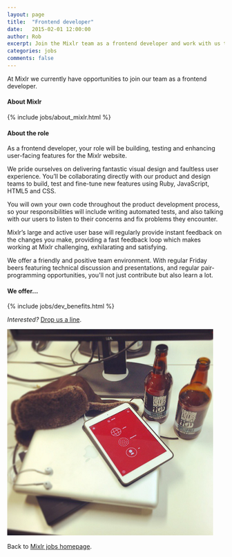 ```yaml
---
layout: page
title:  "Frontend developer"
date:   2015-02-01 12:00:00
author: Rob
excerpt: Join the Mixlr team as a frontend developer and work with us to build the world's biggest audio broadcasting platform.
categories: jobs
comments: false
---
```


At Mixlr we currently have opportunities to join our team as a frontend developer.

#### About Mixlr

{% include jobs/about_mixlr.html %}

#### About the role

As a frontend developer, your role will be building, testing and enhancing user-facing features for the Mixlr website.

We pride ourselves on delivering fantastic visual design and faultless user experience. You’ll be collaborating directly with our product and design teams to build, test and fine-tune new features using Ruby, JavaScript, HTML5 and CSS.

You will own your own code throughout the product development process, so your responsibilities will include writing automated tests, and also talking with our users to listen to their concerns and fix problems they encounter.

Mixlr’s large and active user base will regularly provide instant feedback on the changes you make, providing a fast feedback loop which makes working at Mixlr challenging, exhilarating and satisfying.

We offer a friendly and positive team environment. With regular Friday beers featuring technical discussion and presentations, and regular pair-programming opportunities, you'll not just contribute but also learn a lot.

#### We offer...

{% include jobs/dev_benefits.html %}

_Interested?_ [Drop us a line](mailto:jobs@mixlr.com).

![Mixlr Raspberry Pi](/images/beers.png)

Back to [Mixlr jobs homepage](/jobs).
